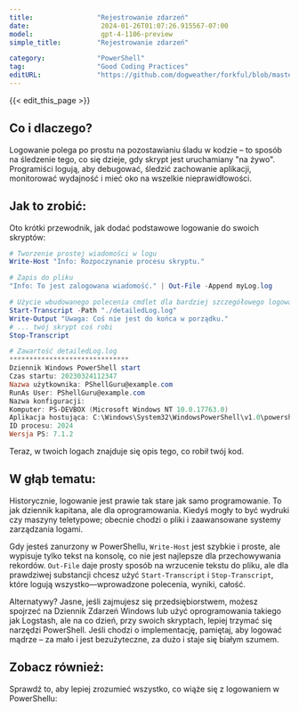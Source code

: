 ```yaml
---
title:                "Rejestrowanie zdarzeń"
date:                  2024-01-26T01:07:26.915567-07:00
model:                 gpt-4-1106-preview
simple_title:         "Rejestrowanie zdarzeń"

category:             "PowerShell"
tag:                  "Good Coding Practices"
editURL:              "https://github.com/dogweather/forkful/blob/master/content/pl/powershell/logging.md"
---
```


{{< edit_this_page >}}

## Co i dlaczego?
Logowanie polega po prostu na pozostawianiu śladu w kodzie – to sposób na śledzenie tego, co się dzieje, gdy skrypt jest uruchamiany "na żywo". Programiści logują, aby debugować, śledzić zachowanie aplikacji, monitorować wydajność i mieć oko na wszelkie nieprawidłowości.

## Jak to zrobić:
Oto krótki przewodnik, jak dodać podstawowe logowanie do swoich skryptów:

```PowerShell
# Tworzenie prostej wiadomości w logu
Write-Host "Info: Rozpoczynanie procesu skryptu."

# Zapis do pliku
"Info: To jest zalogowana wiadomość." | Out-File -Append myLog.log

# Użycie wbudowanego polecenia cmdlet dla bardziej szczegółowego logowania
Start-Transcript -Path "./detailedLog.log"
Write-Output "Uwaga: Coś nie jest do końca w porządku."
# ... twój skrypt coś robi
Stop-Transcript

# Zawartość detailedLog.log
******************************
Dziennik Windows PowerShell start
Czas startu: 20230324112347
Nazwa użytkownika: PShellGuru@example.com
RunAs User: PShellGuru@example.com
Nazwa konfiguracji: 
Komputer: PS-DEVBOX (Microsoft Windows NT 10.0.17763.0)
Aplikacja hostująca: C:\Windows\System32\WindowsPowerShell\v1.0\powershell.exe
ID procesu: 2024
Wersja PS: 7.1.2
```

Teraz, w twoich logach znajduje się opis tego, co robił twój kod.

## W głąb tematu:
Historycznie, logowanie jest prawie tak stare jak samo programowanie. To jak dziennik kapitana, ale dla oprogramowania. Kiedyś mogły to być wydruki czy maszyny teletypowe; obecnie chodzi o pliki i zaawansowane systemy zarządzania logami.

Gdy jesteś zanurzony w PowerShellu, `Write-Host` jest szybkie i proste, ale wypisuje tylko tekst na konsolę, co nie jest najlepsze dla przechowywania rekordów. `Out-File` daje prosty sposób na wrzucenie tekstu do pliku, ale dla prawdziwej substancji chcesz użyć `Start-Transcript` i `Stop-Transcript`, które logują wszystko—wprowadzone polecenia, wyniki, całość.

Alternatywy? Jasne, jeśli zajmujesz się przedsiębiorstwem, możesz spojrzeć na Dziennik Zdarzeń Windows lub użyć oprogramowania takiego jak Logstash, ale na co dzień, przy swoich skryptach, lepiej trzymać się narzędzi PowerShell. Jeśli chodzi o implementację, pamiętaj, aby logować mądrze – za mało i jest bezużyteczne, za dużo i staje się białym szumem.

## Zobacz również:
Sprawdź to, aby lepiej zrozumieć wszystko, co wiąże się z logowaniem w PowerShellu:
